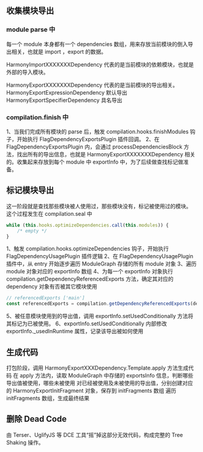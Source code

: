 ## 收集模块导出

### module parse 中
每一个 module 本身都有一个 dependencies 数组，用来存放当前模块的倒入导出相关，也就是 import ，export 的数据。

HarmonyImportXXXXXXXDependency 代表的是当前模块的依赖模块，也就是外部的导入模块。

HarmonyExportXXXXXXXDependency 代表的是当前模块的导出相关。
HarmonyExportExpressionDependency 默认导出
HarmonyExportSpecifierDependency 具名导出

### compilation.finish 中
1、当我们完成所有模块的 parse 后，触发 compilation.hooks.finishModules 钩子，开始执行 FlagDependencyExportsPlugin 插件回调。
2、在 FlagDependencyExportsPlugin 内，会通过 processDependenciesBlock 方法，找出所有的导出信息，也就是 HarmonyExportXXXXXXXDependency 相关的。收集起来存放到每个 module 中 exportInfo 中，为了后续做查找标记做准备。

## 标记模块导出

这一阶段就是查找那些模块被人使用过，那些模块没有，标记被使用过的模块。
这个过程发生在 compilation.seal 中
```js
while (this.hooks.optimizeDependencies.call(this.modules)) {
    /* empty */
}
```
1、触发 compilation.hooks.optimizeDependencies 钩子，开始执行 FlagDependencyUsagePlugin 插件逻辑
2、在 FlagDependencyUsagePlugin 插件中，从 entry 开始逐步遍历 ModuleGraph 存储的所有 module 对象
3、遍历 module 对象对应的 exportInfo 数组
4、为每一个 exportInfo 对象执行 compilation.getDependencyReferencedExports 方法，确定其对应的 dependency 对象有否被其它模块使用
```js
// referencedExports ['main']
const referencedExports = compilation.getDependencyReferencedExports(dep, runtime);
```
5、被任意模块使用到的导出值，调用 exportInfo.setUsedConditionally 方法将其标记为已被使用。
6、exportInfo.setUsedConditionally 内部修改 exportInfo._usedInRuntime 属性，记录该导出被如何使用

## 生成代码
打包阶段，调用 HarmonyExportXXXDependency.Template.apply 方法生成代码
在 apply 方法内，读取 ModuleGraph 中存储的 exportsInfo 信息，判断哪些导出值被使用，哪些未被使用
对已经被使用及未被使用的导出值，分别创建对应的 HarmonyExportInitFragment 对象，保存到 initFragments 数组
遍历 initFragments 数组，生成最终结果

## 删除 Dead Code
由 Terser、UglifyJS 等 DCE 工具“摇”掉这部分无效代码，构成完整的 Tree Shaking 操作。


